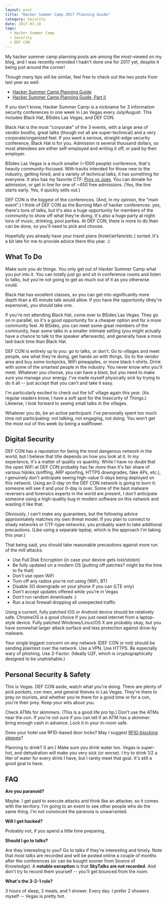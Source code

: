 ```yaml
---
layout: post
title: "Hacker Summer Camp 2017 Planning Guide"
category: Security
date: 2017-07-18
tags:
  - Hacker Summer Camp
  - Security
  - DEF CON
---
```


My hacker summer camp planning posts are among the most-viewed on my blog, and I
was recently reminded I hadn't done one for 2017 yet, despite it being just
around the corner!

Though many tips will be similar, feel free to check out the two posts from last
year as well:

* [Hacker Summer Camp Planning Guide](/2016/02/18/hacker-summer-camp-planning-guide.html)
* [Hacker Summer Camp Planning Guide, Part II](/2016/07/08/hacker-summer-camp-planning-guide-part-ii.html)

If you don't know, Hacker Summer Camp is a nickname for 3 information security
conferences in one week in Las Vegas every July/August.  This includes Black
Hat, BSides Las Vegas, and DEF CON.

Black Hat is the most "corporate" of the 3 events, with a large area of vendor
booths, great talks (though not all are super-technical) and a very
corporate/organized feel.  If you want a serious, straight-edge security
conference, Black Hat is for you.  Admission is several thousand dollars, so
most attendees are either self-employed and writing it off, or paid by their
employer.

BSides Las Vegas is a much smaller (~1000 people) conference, that's heavily
community-focused.  With tracks intended for those new to the industry, getting
hired, and a variety of technical talks, it has something for everyone.  It also
has my favorite CTF: [Pros vs Joes](http://prosversusjoes.net/).  You can donate
for admission, or get in line for one of ~450 free admissions.  (Yes, the line
starts early.  Yes, it quickly sells out.)

DEF CON is the biggest of the conferences.  (And, in my opinion, the "main
event".)  I think of DEF CON as the Burning Man of hacker conferences: yes,
there's tons of talks, but it's also a huge opportunity for members of the
community to show off what they're doing.  It's also a huge party at night: tons
of music, drinking, pool parties.  At DEF CON, there is more to do than can be
done, so you'll need to pick and choose.

Hopefully you already have your travel plans (hotel/airfare/etc.) sorted.  It's
a bit late for me to provide advice there this year.  :)

## What To Do ##

Make sure you *do* things.  You only get out of Hacker Summer Camp what you put
into it.  You can totally just go and sit in conference rooms and listen to
talks, but you're not going to get as much out of it as you otherwise could.

Black Hat has excellent classes, so you can get into significantly more depth
than a 45 minute talk would allow.  If you have the opportunity (they're
expensive), you should take one.

If you're not attending Black Hat, come over to BSides Las Vegas.  They go on in
parallel, so it's a good opportunity for a cheaper option and for a more
community feel.  At BSides, you can meet some great members of the community,
hear some talks in a smaller intimate setting (you might actually have a chance
to talk to the speaker afterwards), and generally have a more laid-back time
than Black Hat.

DEF CON is entirely up to you: go to talks, or don't.  Go to villages and meet
people, see what they're doing, get hands on with things.  Go to the vendor area
and buy some lockpicks, WiFi pineapples, or more black t-shirts.  Drink with
some of the smartest people in the industry.  You never know who you'll meet.
Whatever you choose, you can have a blast, but you need to make sure you manage
your energy.  I've made myself physically sick by trying to do it all -- just
accept that you can't and take it easy.

I'm particularly excited to check out the IoT village again this year.  (As
regular readers know, I have a soft spot for the Insecurity of Things.)
Likewise, I look forward to seeing small talks in the villages.

Whatever you do, be an active participant. I’ve personally spent too much time
not participating: not talking, not engaging, not doing. You won’t get the most
out of this week by being a wallflower.

## Digital Security ##

DEF CON has a reputation for being the most dangerous network in the world, but
I believe that title depends on how you look at it.  In my experience, it's a
matter of quality vs quantity.  While I have no doubt that the open WiFi at DEF
CON probably has far *more* than it's fair share of various hijinks (sniffing,
ARP spoofing, HTTPS downgrades, fake APs, etc.), I genuinely don't anticipate
seeing high-value 0-days being deployed on this network.  Using an 0-day on the
DEF CON network is *going* to burn it: someone will see it and your 0-day is
over.  Some of the best malware reversers and forensics experts in the world are
present, I don't anticipate someone using a high-quality bug in modern software
on this network and wasting it like that.

Obviously, I can't make any guarantees, but the following advice approximately
matches my own threat model.  If you plan to connect to shady networks or
CTF-type networks, you probably want to take additional precautions.  (Like
using a separate laptop, which is the approach I'm taking this year.)

That being said, you should take reasonable precautions against more run of the
mill attacks:

- Use Full Disk Encryption (in case your device gets lost/stolen)
- Be fully updated on a modern OS (putting off patches?  might be the time to
  fix that)
- Don't use open WiFi
- Turn off any radios you're not using (WiFi, BT)
- Disable 3G downgrade on your phone if you can (LTE only)
- Don't accept updates offered while you're in Vegas
- Don't run random downloads :)
- Run a local firewall dropping all unexpected traffic

Using a current, fully patched iOS or Android device should be relatively safe.
ChromeOS is a good choice if you just need internet from a laptop-style device.
Fully patched Windows/Linux/OS X are probably okay, but you have somewhat larger
attack surface and less protection against drive-by malware.

Your single biggest concern on *any* network (DEF CON or not) should be sending
plaintext over the network.  Use a VPN.  Use HTTPS.  Be especially wary of
phishing.  Use 2-Factor.  (Ideally U2F, which is cryptographically designed to
be unphishable.)

## Personal Security & Safety ##

This is Vegas.  DEF CON aside, watch what you're doing.  There are plenty of
pick pockets, con men, and general thieves in Las Vegas.  They're there to prey
on tourists, and whether you're there for a good time or for a con, you're their
prey.  Keep your wits about you.

Check ATMs for skimmers.  (This is a good life pro tip.)
Don't use the ATMs near the con.  If you're not sure if you can tell if an ATM
has a skimmer: bring enough cash in advance.  Lock it in your in-room safe.

Does your hotel use RFID-based door locks?  May I suggest
[RFID-blocking sleeves](http://amzn.to/2u6zMCt)?

Planning to drink?  (I am.)  Make sure you drink water too.  Vegas is super-hot,
and dehydration will make you very sick (or worse).  I try to drink 1/2 a liter
of water for every drink I have, but I rarely meet that goal.  It's still a good
goal to have.

## FAQ ##

**Are you paranoid?**

Maybe.  I get paid to execute attacks and think like an attacker, so it comes
with the territory.  I'm going to an event to see other people who do the same
thing.  I'm not convinced the paranoia is unwarranted.

**Will I get hacked?**

Probably not, if you spend a little time preparing.

**Should I go to talks?**

Are they interesting to you?  Go to talks if they're interesting and timely.
Note that most talks are recorded and will be posted online a couple of months
after the conferences (or can be bought sooner from Source of Knowledge). A
**notable exception** is that **SkyTalks are not recorded**.  And don't try to
record them yourself -- you'll get bounced from the room.

**What's the 3-2-1 rule?**

3 hours of sleep, 2 meals, and 1 shower.  Every day.  I prefer 2 showers
myself -- Vegas is pretty hot.
